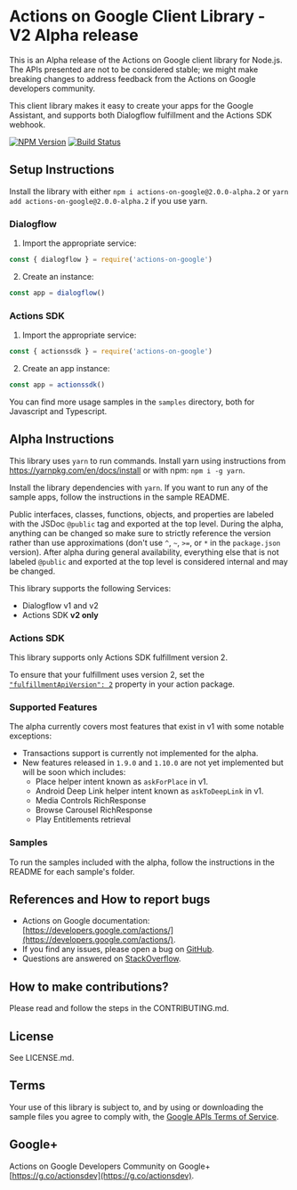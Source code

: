 # Actions on Google Client Library - V2 Alpha release
This is an Alpha release of the Actions on Google client library for Node.js.
The APIs presented are not to be considered stable; we might make breaking changes
to address feedback from the Actions on Google developers community.

This client library makes it easy to create your apps for the Google Assistant, and
supports both Dialogflow fulfillment and the Actions SDK webhook.

[![NPM Version](https://img.shields.io/npm/v/actions-on-google/alpha.svg)](https://www.npmjs.org/package/actions-on-google)
[![Build Status](https://travis-ci.org/actions-on-google/actions-on-google-nodejs.svg?branch=v2.0.0-alpha)](https://travis-ci.org/actions-on-google/actions-on-google-nodejs)

## Setup Instructions

Install the library with either `npm i actions-on-google@2.0.0-alpha.2` or `yarn add actions-on-google@2.0.0-alpha.2` if you use yarn.

### Dialogflow
 1. Import the appropriate service:

```javascript
const { dialogflow } = require('actions-on-google')
```

 2. Create an instance:

```javascript
const app = dialogflow()
```

### Actions SDK
 1. Import the appropriate service:

```javascript
const { actionssdk } = require('actions-on-google')
```

 2. Create an app instance:

```javascript
const app = actionssdk()
```

You can find more usage samples in the `samples` directory, both for Javascript and Typescript.

## Alpha Instructions
This library uses `yarn` to run commands. Install yarn using instructions from https://yarnpkg.com/en/docs/install or with npm: `npm i -g yarn`.

Install the library dependencies with `yarn`. If you want to run any of the sample apps, follow the instructions in the sample README.

Public interfaces, classes, functions, objects, and properties are labeled with the JSDoc `@public` tag and exported at the top level. During the alpha, anything can be changed so make sure to strictly reference the version rather than use approximations (don't use `^`, `~`, `>=`, or `*` in the `package.json` version). After alpha during general availability, everything else that is not labeled `@public` and exported at the top level is considered internal and may be changed.

This library supports the following Services:
* Dialogflow v1 and v2
* Actions SDK **v2 only**

### Actions SDK
This library supports only Actions SDK fulfillment version 2.

To ensure that your fulfillment uses version 2, set the [`"fulfillmentApiVersion": 2`](https://github.com/actions-on-google/actionssdk-eliza-nodejs/blob/a44a1b0ef0026ce2b0e525ce38bebbf8540ce344/eliza.json#L41) property in your action package.

### Supported Features
The alpha currently covers most features that exist in v1 with some notable exceptions:
* Transactions support is currently not implemented for the alpha.
* New features released in `1.9.0` and `1.10.0` are not yet implemented but will be soon which includes:
  * Place helper intent known as `askForPlace` in v1.
  * Android Deep Link helper intent known as `askToDeepLink` in v1.
  * Media Controls RichResponse
  * Browse Carousel RichResponse
  * Play Entitlements retrieval

### Samples
To run the samples included with the alpha, follow the instructions in the README for each sample's folder.

## References and How to report bugs
* Actions on Google documentation: [https://developers.google.com/actions/](https://developers.google.com/actions/).
* If you find any issues, please open a bug on [GitHub](https://github.com/actions-on-google/actions-on-google-nodejs).
* Questions are answered on [StackOverflow](https://stackoverflow.com/questions/tagged/actions-on-google).

## How to make contributions?
Please read and follow the steps in the CONTRIBUTING.md.

## License
See LICENSE.md.

## Terms
Your use of this library is subject to, and by using or downloading the sample files you agree to comply with, the [Google APIs Terms of Service](https://developers.google.com/terms/).

## Google+
Actions on Google Developers Community on Google+ [https://g.co/actionsdev](https://g.co/actionsdev).
